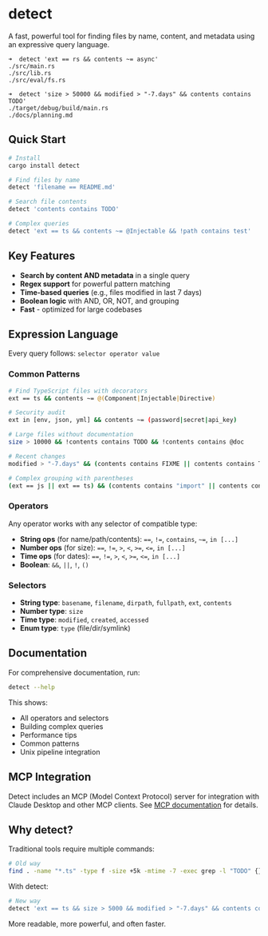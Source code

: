 # detect

A fast, powerful tool for finding files by name, content, and metadata using an expressive query language.

```shell
➜  detect 'ext == rs && contents ~= async'
./src/main.rs
./src/lib.rs
./src/eval/fs.rs

➜  detect 'size > 50000 && modified > "-7.days" && contents contains TODO'
./target/debug/build/main.rs
./docs/planning.md
```

## Quick Start

```bash
# Install
cargo install detect

# Find files by name
detect 'filename == README.md'

# Search file contents  
detect 'contents contains TODO'

# Complex queries
detect 'ext == ts && contents ~= @Injectable && !path contains test'
```

## Key Features

- **Search by content AND metadata** in a single query
- **Regex support** for powerful pattern matching
- **Time-based queries** (e.g., files modified in last 7 days)
- **Boolean logic** with AND, OR, NOT, and grouping
- **Fast** - optimized for large codebases

## Expression Language

Every query follows: `selector operator value`

### Common Patterns

```bash
# Find TypeScript files with decorators
ext == ts && contents ~= @(Component|Injectable|Directive)

# Security audit
ext in [env, json, yml] && contents ~= (password|secret|api_key)

# Large files without documentation
size > 10000 && !contents contains TODO && !contents contains @doc

# Recent changes
modified > "-7.days" && (contents contains FIXME || contents contains TODO)

# Complex grouping with parentheses
(ext == js || ext == ts) && (contents contains "import" || contents contains "require") && size > 1000
```

### Operators  
Any operator works with any selector of compatible type:
- **String ops** (for name/path/contents): `==`, `!=`, `contains`, `~=`, `in [...]`
- **Number ops** (for size): `==`, `!=`, `>`, `<`, `>=`, `<=`, `in [...]`
- **Time ops** (for dates): `==`, `!=`, `>`, `<`, `>=`, `<=`, `in [...]`
- **Boolean**: `&&`, `||`, `!`, `()`

### Selectors
- **String type**: `basename`, `filename`, `dirpath`, `fullpath`, `ext`, `contents`
- **Number type**: `size`
- **Time type**: `modified`, `created`, `accessed`
- **Enum type**: `type` (file/dir/symlink)

## Documentation

For comprehensive documentation, run:
```bash
detect --help
```

This shows:
- All operators and selectors
- Building complex queries
- Performance tips
- Common patterns
- Unix pipeline integration

## MCP Integration

Detect includes an MCP (Model Context Protocol) server for integration with Claude Desktop and other MCP clients. See [MCP documentation](src/docs/mcp_basic.md) for details.

## Why detect?

Traditional tools require multiple commands:
```bash
# Old way
find . -name "*.ts" -type f -size +5k -mtime -7 -exec grep -l "TODO" {} \;
```

With detect:
```bash
# New way  
detect 'ext == ts && size > 5000 && modified > "-7.days" && contents contains TODO'
```

More readable, more powerful, and often faster.
